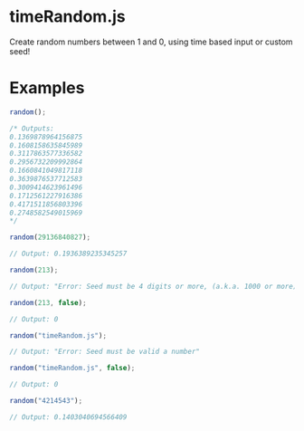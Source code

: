 # timeRandom.js
Create random numbers between 1 and 0, using time based input or custom seed!

# Examples
```js
random();

/* Outputs:
0.1369878964156875
0.1608158635845989
0.3117863577336582
0.2956732209992864
0.1660841049817118
0.3639876537712583
0.3009414623961496
0.1712561227916386
0.4171511856803396
0.2748582549015969
*/

```

```js
random(29136840827);

// Output: 0.1936389235345257
```

```js
random(213);

// Output: "Error: Seed must be 4 digits or more, (a.k.a. 1000 or more)"
```

```js
random(213, false);

// Output: 0
```

```js
random("timeRandom.js");

// Output: "Error: Seed must be valid a number"
```

```js
random("timeRandom.js", false);

// Output: 0
```

```js
random("4214543");

// Output: 0.1403040694566409
```
